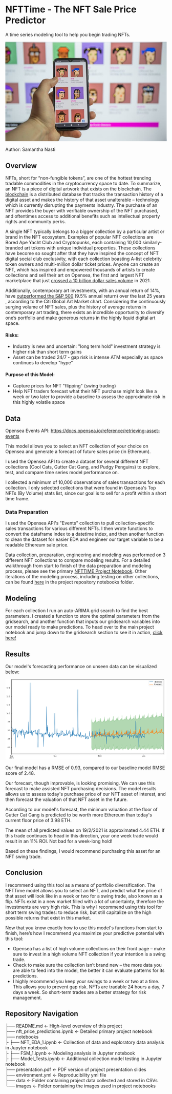 # NFTTime - The NFT Sale Price Predictor

A time series modeling tool to help you begin trading NFTs.

![Cryptopunk NFTs](images/nftshutter.jpg)

Author: Samantha Nasti

## Overview

NFTs, short for “non-fungible tokens”, are one of the hottest trending tradable commodities in the cryptocurrency space to date. To summarize, an NFT is a piece of digital artwork that exists on the blockchain. The [blockchain](https://www.investopedia.com/terms/b/blockchain.asp) is a distributed database that tracks the transaction history of a digital asset and makes the history of that asset unalterable – technology which is currently disrupting the payments industry. The purchase of an NFT provides the buyer with verifiable ownership of the NFT purchased, and oftentimes access to additional benefits such as intellectual property rights and community perks. 

A single NFT typically belongs to a bigger collection by a particular artist or brand in the NFT ecosystem. Examples of popular NFT collections are Bored Ape Yacht Club and Cryptopunks, each containing 10,000 similarly-branded art tokens with unique individual properties. These collections have become so sought after that they have inspired the concept of NFT digital social club exclusivity, with each collection boasting A-list celebrity token owners and multi-million dollar ticket prices. 
Anyone can create an NFT, which has inspired and empowered thousands of artists to create collections 
and sell their art on Opensea, the first and largest NFT marketplace that just [crossed a 10 billion dollar sales volume](https://beincrypto.com/opensea-crosses-10-billion-in-all-time-sales-volumes/) in 2021. 

Additionally, contemporary art investments, with an annual return of 14%, have [outperformed the S&P 500](https://www.cnbc.com/2021/05/27/there-are-unique-opportunities-in-art-says-one-asset-manager.html) (9.5% annual return) over the last 25 years , according to the Citi Global Art Market chart. 
Considering the continuously surging volume of NFT sales, plus the history of average returns in contemporary art trading, there exists an incredible opportunity to diversify one’s portfolio and make generous returns in the highly liquid digital art space. 
    
#### Risks:
   - Industry is new and uncertain: "long term hold" investment strategy is higher risk than short term gains
   - Asset can be traded 24/7 - gap risk is intense ATM especially as space continues to develop "hype"
    
#### Purpose of this Model:
   - Capture prices for NFT "flipping" (swing trading)
   - Help NFT traders forecast what their NFT purchase might look like a week or two later to provide a baseline to assess the approximate risk in this highly volatile space

## Data

Opensea Events API: https://docs.opensea.io/reference/retrieving-asset-events

This model allows you to select an NFT collection of your choice on Opensea and generate a forecast of future sales price (in Ethereum).

I used the Opensea API to create a dataset for several different NFT collections (Cool Cats, Gutter Cat Gang, and Pudgy Penguins) to explore, test, and compare time series model performance on.

I collected a minimum of 10,000 observations of sales transactions for each collection. I only selected collections that were found in Opensea's Top NFTs (By Volume) stats list, since our goal is to sell for a profit within a short time frame.

### Data Preparation

I used the Opensea API's "Events" collection to pull collection-specific sales transactions for various different NFTs. I then wrote functions to convert the dataframe index to a datetime index, and then another function to clean the dataset for easier EDA and engineer our target variable to be a readable Ethereum sale price. 

Data collection, preparation, engineering and modeling was performed on 3 different NFT collections to compare modeling results. For a detailed walkthrough from start to finish of the data preparation and modeling process, please see the primary [NFTTIME Project Notebook](https://github.com/samanthanas/NFTTime/blob/main/nft_price_predictions.ipynb). Other iterations of the modeling process, including testing on other collections, can be found [here](https://github.com/samanthanas/NFTTime/tree/main/notebooks) in the project repository notebooks folder.  

## Modeling

For each collection I run an auto-ARIMA grid search to find the best parameters. I created a function to store the optimal parameters from the gridsearch, and another function that inputs our gridsearch variables into our model ready to make predictions. To head over to the main project notebook and jump down to the gridsearch section to see it in action, [click here!](nft_price_predictions#Model-Gridsearch)


## Results

Our model's forecasting performance on unseen data can be visualized below:

![GCG Model Forecast](images/modelforecastunseen.PNG)

Our final model has a RMSE of 0.93, compared to our baseline model RMSE score of 2.48.

Our forecast, though improvable, is looking promising. We can use this forecast to make assisted NFT purchasing decisions. The model results allows us to assess today's purchase price of our NFT asset of interest, and then forecast the valuation of that NFT asset in the future.

According to our model's forecast, the minimum valuation at the floor of Gutter Cat Gang is predicted to be worth more Ethereum than today's current floor price of 3.98 ETH.

The mean of all predicted values on 19/2/2021 is approximated 4.44 ETH. If this trade continues to head in this direction, your one week trade would result in an 11% ROI. Not bad for a week-long hold!

Based on these findings, I would recommend purchasing this asset for an NFT swing trade.


## Conclusion

I recommend using this tool as a means of portfolio diversification. The NFTTime model allows you to select an NFT, and predict what the price of that asset will look like in a week or two for a swing trade, also known as a flip. NFTs exist in a new market filled with a lot of uncertainty, therefore the investments are very high risk. This is why I recommend using this tool for short term swing trades: to reduce risk, but still capitalize on the high possible returns that exist in this market. 

Now that you know exactly how to use this model's functions from start to finish, here’s how I recommend you maximize your predictive potential with this tool:

- Opensea has a list of high volume collections on their front page – make sure to invest in a high volume NFT collection if your intention is a swing trade. 
- Check to make sure the collection isn’t brand new – the more data you are able to feed into the model, the better it can evaluate patterns for its predictions. 
- I highly recommend you keep your swings to a week or two at a time. This allows you to prevent gap risk. NFTs are tradable 24 hours a day, 7 days a week. So short-term trades are a better strategy for risk management. 



## Repository Navigation

├── README.md                                     <- High-level overview of this project <br>
├── nft_price_predictions.ipynb                   <- Detailed primary project notebook<br>
├── notebooks<br>
├   ├── NFT_EDA_1.ipynb                           <- Collection of data and exploratory data analysis in Jupyter notebook<br>
├   ├── FSM_1.ipynb                               <- Modeling analysis in Jupyter notebook<br>
├   ├── Model_Tests.ipynb                         <- Additional collection model testing in Jupyter notebook<br>
├── presentation.pdf                              <- PDF version of project presentation slides<br>
├── environment.yml                               <- Reproducibility yml file<br>
├── data                                          <- Folder containing project data collected and stored in CSVs<br>
└── images                                        <- Folder containing the images used in project notebooks
